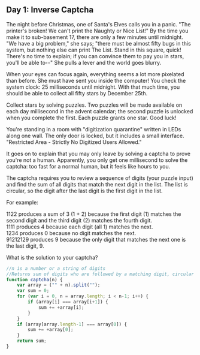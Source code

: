 ## Day 1: Inverse Captcha  
The night before Christmas, one of Santa's Elves calls you in a panic. "The printer's broken! We can't print the Naughty or Nice List!" By the time you make it to sub-basement 17, there are only a few minutes until midnight. "We have a big problem," she says; "there must be almost fifty bugs in this system, but nothing else can print The List. Stand in this square, quick! There's no time to explain; if you can convince them to pay you in stars, you'll be able to--" She pulls a lever and the world goes blurry.

When your eyes can focus again, everything seems a lot more pixelated than before. She must have sent you inside the computer! You check the system clock: 25 milliseconds until midnight. With that much time, you should be able to collect all fifty stars by December 25th.

Collect stars by solving puzzles. Two puzzles will be made available on each day millisecond in the advent calendar; the second puzzle is unlocked when you complete the first. Each puzzle grants one star. Good luck!

You're standing in a room with "digitization quarantine" written in LEDs along one wall. The only door is locked, but it includes a small interface. "Restricted Area - Strictly No Digitized Users Allowed."

It goes on to explain that you may only leave by solving a captcha to prove you're not a human. Apparently, you only get one millisecond to solve the captcha: too fast for a normal human, but it feels like hours to you.

The captcha requires you to review a sequence of digits (your puzzle input) and find the sum of all digits that match the next digit in the list. The list is circular, so the digit after the last digit is the first digit in the list.

For example:

1122 produces a sum of 3 (1 + 2) because the first digit (1) matches the second digit and the third digit (2) matches the fourth digit.  
1111 produces 4 because each digit (all 1) matches the next.  
1234 produces 0 because no digit matches the next.  
91212129 produces 9 because the only digit that matches the next one is the last digit, 9.

What is the solution to your captcha?


```javascript
//n is a number or a string of digits
//Returns sum of digits who are followed by a matching digit, circular
function captcha(n) {
	var array = ("" + n).split("");
	var sum = 0;
	for (var i = 0, n = array.length; i < n-1; i++) {
		if (array[i] === array[i+1]) {
			sum += +array[i];
		}
	}
	if (array[array.length-1] === array[0]) {
		sum += +array[0];
	}
	return sum;
}
```
